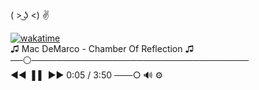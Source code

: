 <!--## Hi there 👋

Backend Developer | Python & Django  <br>
Curently learning Java

<hr>

ALIVE :
ﮩ٨ـﮩﮩ٨ﮩـ٨ـﮩﮩ٨ـ
<br>
-->
( > ͜ʖ <) ✌ <br>

[![wakatime](https://wakatime.com/badge/user/61adc4fc-dd1b-43be-a6ef-482ed0fe8ec3.svg?style=social)](https://wakatime.com/@tohirdjons) <br>
♫ Mac DeMarco - Chamber Of Reflection ♫ <br>
──⚪️─────────────────────────────────── <br>
◄◄ ▐▐⠀►►            0:05 / 3:50 ───○ 🔊   ⚙️ <br>


<!--
**justlivefree/justlivefree** is a ✨ _special_ ✨ repository because its `README.md` (this file) appears on your GitHub profile.

Here are some ideas to get you started:

- 🔭 I’m currently working on ...
- 🌱 I’m currently learning ...
- 👯 I’m looking to collaborate on ...
- 🤔 I’m looking for help with ...
- 💬 Ask me about ...
- 📫 How to reach me: ...
- 😄 Pronouns: ...
- ⚡ Fun fact: ...
-->
